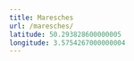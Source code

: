 ```yaml
---
title: Maresches
url: /maresches/
latitude: 50.293828600000005
longitude: 3.5754267000000004
---
```

